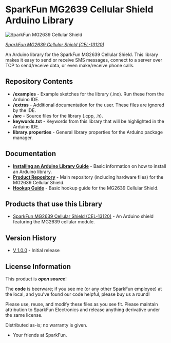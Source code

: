 SparkFun MG2639 Cellular Shield Arduino Library
========================================

![SparkFun MG2639 Cellular Shield](https://cdn.sparkfun.com/r/600-600/assets/learn_tutorials/3/5/7/speaker-hookup.jpg)

[*SparkFun MG2639 Cellular Shield (CEL-13120)*](https://www.sparkfun.com/products/13120)

An Arduino library for the SparkFun MG2639 Cellular Shield. This library makes it easy to send or receive SMS messages, connect to a server over TCP to send/receive data, or even make/receive phone calls.

Repository Contents
-------------------

* **/examples** - Example sketches for the library (.ino). Run these from the Arduino IDE. 
* **/extras** - Additional documentation for the user. These files are ignored by the IDE. 
* **/src** - Source files for the library (.cpp, .h).
* **keywords.txt** - Keywords from this library that will be highlighted in the Arduino IDE. 
* **library.properties** - General library properties for the Arduino package manager. 

Documentation
--------------

* **[Installing an Arduino Library Guide](https://learn.sparkfun.com/tutorials/installing-an-arduino-library)** - Basic information on how to install an Arduino library.
* **[Product Repository](https://github.com/sparkfun/MG2639_Cellular_Shield)** - Main repository (including hardware files) for the MG2639 Cellular Shield.
* **[Hookup Guide](https://learn.sparkfun.com/tutorials/mg2639-cellular-shield-hookup-guide)** - Basic hookup guide for the MG2639 Cellular Shield.

Products that use this Library 
---------------------------------

* [SparkFun MG2639 Cellular Shield (CEL-13120)](https://www.sparkfun.com/products/13120) - An Arduino shield featuring the MG2639 cellular module.

Version History
---------------

* [V 1.0.0](https://github.com/sparkfun/SparkFun_MG2639_Cellular_Shield_Arduino_Library/tree/V_1.0.0) - Initial release

License Information
-------------------

This product is _**open source**_! 

The **code** is beerware; if you see me (or any other SparkFun employee) at the local, and you've found our code helpful, please buy us a round!

Please use, reuse, and modify these files as you see fit. Please maintain attribution to SparkFun Electronics and release anything derivative under the same license.

Distributed as-is; no warranty is given.

- Your friends at SparkFun.
